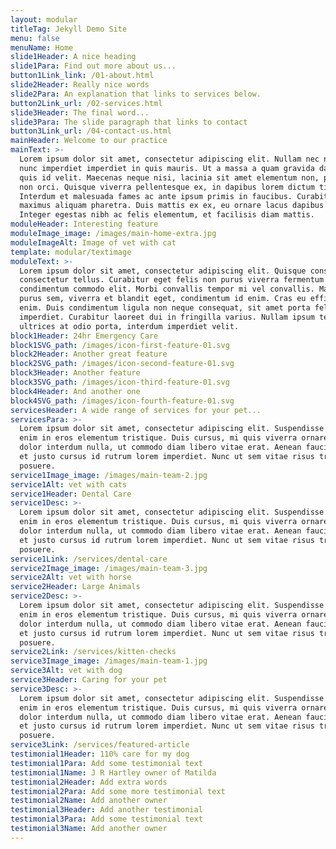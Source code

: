 ```yaml
---
layout: modular
titleTag: Jekyll Demo Site
menu: false
menuName: Home
slide1Header: A nice heading
slide1Para: Find out more about us...
button1Link_link: /01-about.html
slide2Header: Really nice words
slide2Para: An explanation that links to services below.
button2Link_url: /02-services.html
slide3Header: The final word...
slide3Para: The slide paragraph that links to contact
button3Link_url: /04-contact-us.html
mainHeader: Welcome to our practice
mainText: >-
  Lorem ipsum dolor sit amet, consectetur adipiscing elit. Nullam nec nisi vitae
  nunc imperdiet imperdiet in quis mauris. Ut a massa a quam gravida dapibus
  quis id velit. Maecenas neque nisi, lacinia sit amet elementum non, placerat
  non orci. Quisque viverra pellentesque ex, in dapibus lorem dictum tincidunt.
  Interdum et malesuada fames ac ante ipsum primis in faucibus. Curabitur
  maximus aliquam pharetra. Duis mattis ex ex, eu ornare lacus dapibus sed.
  Integer egestas nibh ac felis elementum, et facilisis diam mattis.
moduleHeader: Interesting feature
moduleImage_image: /images/main-home-extra.jpg
moduleImageAlt: Image of vet with cat
template: modular/textimage
moduleText: >-
  Lorem ipsum dolor sit amet, consectetur adipiscing elit. Quisque consequat
  consectetur tellus. Curabitur eget felis non purus viverra fermentum
  condimentum commodo elit. Morbi convallis tempor mi vel convallis. Maecenas
  purus sem, viverra et blandit eget, condimentum id enim. Cras eu efficitur
  enim. Duis condimentum ligula non neque consequat, sit amet porta felis
  imperdiet. Curabitur laoreet dui in fringilla varius. Nullam ipsum tellus,
  ultrices at odio porta, interdum imperdiet velit.
block1Header: 24hr Emergency Care
block1SVG_path: /images/icon-first-feature-01.svg
block2Header: Another great feature
block2SVG_path: /images/icon-second-feature-01.svg
block3Header: Another feature
block3SVG_path: /images/icon-third-feature-01.svg
block4Header: And another one
block4SVG_path: /images/icon-fourth-feature-01.svg
servicesHeader: A wide range of services for your pet...
servicesPara: >-
  Lorem ipsum dolor sit amet, consectetur adipiscing elit. Suspendisse varius
  enim in eros elementum tristique. Duis cursus, mi quis viverra ornare, eros
  dolor interdum nulla, ut commodo diam libero vitae erat. Aenean faucibus nibh
  et justo cursus id rutrum lorem imperdiet. Nunc ut sem vitae risus tristique
  posuere.
service1Image_image: /images/main-team-2.jpg
service1Alt: vet with cats
service1Header: Dental Care
service1Desc: >-
  Lorem ipsum dolor sit amet, consectetur adipiscing elit. Suspendisse varius
  enim in eros elementum tristique. Duis cursus, mi quis viverra ornare, eros
  dolor interdum nulla, ut commodo diam libero vitae erat. Aenean faucibus nibh
  et justo cursus id rutrum lorem imperdiet. Nunc ut sem vitae risus tristique
  posuere.
service1Link: /services/dental-care
service2Image_image: /images/main-team-3.jpg
service2Alt: vet with horse
service2Header: Large Animals
service2Desc: >-
  Lorem ipsum dolor sit amet, consectetur adipiscing elit. Suspendisse varius
  enim in eros elementum tristique. Duis cursus, mi quis viverra ornare, eros
  dolor interdum nulla, ut commodo diam libero vitae erat. Aenean faucibus nibh
  et justo cursus id rutrum lorem imperdiet. Nunc ut sem vitae risus tristique
  posuere.
service2Link: /services/kitten-checks
service3Image_image: /images/main-team-1.jpg
service3Alt: vet with dog
service3Header: Caring for your pet
service3Desc: >-
  Lorem ipsum dolor sit amet, consectetur adipiscing elit. Suspendisse varius
  enim in eros elementum tristique. Duis cursus, mi quis viverra ornare, eros
  dolor interdum nulla, ut commodo diam libero vitae erat. Aenean faucibus nibh
  et justo cursus id rutrum lorem imperdiet. Nunc ut sem vitae risus tristique
  posuere.
service3Link: /services/featured-article
testimonial1Header: 110% care for my dog
testimonial1Para: Add some testimonial text
testimonial1Name: J R Hartley owner of Matilda
testimonial2Header: Add extra words
testimonial2Para: Add some more testimonial text
testimonial2Name: Add another owner
testimonial3Header: Add another testimonial
testimonial3Para: Add some testimonial text
testimonial3Name: Add another owner
---
```

